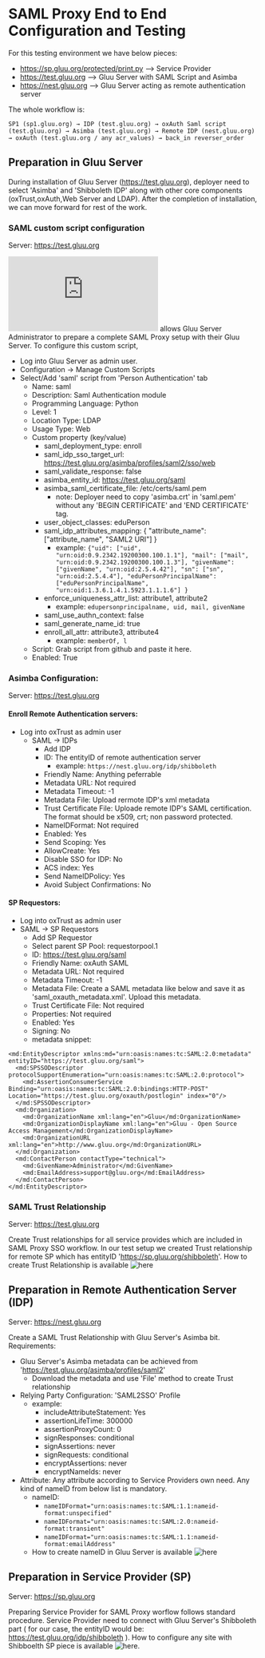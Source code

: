 # SAML Proxy End to End Configuration and Testing

For this testing environment we have below pieces:

   - https://sp.gluu.org/protected/print.py –> Service Provider
   - https://test.gluu.org –> Gluu Server with SAML Script and Asimba
   - https://nest.gluu.org –> Gluu Server acting as remote authentication server

The whole workflow is:

```
SP1 (sp1.gluu.org) → IDP (test.gluu.org) → oxAuth Saml script (test.gluu.org) → Asimba (test.gluu.org) → Remote IDP (nest.gluu.org) → oxAuth (test.gluu.org / any acr_values) → back_in reverser_order 

```

## Preparation in Gluu Server
 
During installation of Gluu Server (https://test.gluu.org), deployer need to select 'Asimba' and 'Shibboleth IDP' along with other core components (oxTrust,oxAuth,Web Server and LDAP). After the completion of installation, we can move forward for rest of the work. 

### SAML custom script configuration 

Server: https://test.gluu.org

![SAML Script](https://github.com/GluuFederation/oxAuth/blob/master/Server/integrations/saml/SamlExternalAuthenticator.py) allows Gluu Server Administrator to prepare a complete SAML Proxy setup with their Gluu Server. 
To configure this custom script, 
 - Log into Gluu Server as admin user. 
 - Configuration -> Manage Custom Scripts
 - Select/Add 'saml' script from 'Person Authentication' tab
    - Name: saml
    - Description: Saml Authentication module
    - Programming Language: Python
    - Level: 1
    - Location Type: LDAP
    - Usage Type: Web
    - Custom property (key/value)
       - saml_deployment_type: enroll
       - saml_idp_sso_target_url: https://test.gluu.org/asimba/profiles/saml2/sso/web
       - saml_validate_response: false
       - asimba_entity_id: https://test.gluu.org/saml
       - asimba_saml_certificate_file: /etc/certs/saml.pem 
         - note: Deployer need to copy 'asimba.crt' in 'saml.pem' without any 'BEGIN CERTIFICATE' and 'END CERTIFICATE' tag. 
       - user_object_classes: eduPerson
       - saml_idp_attributes_mapping: { "attribute_name": ["attribute_name", "SAML2 URI"] } 
         - example: ```{"uid": ["uid", "urn:oid:0.9.2342.19200300.100.1.1"], "mail": ["mail", "urn:oid:0.9.2342.19200300.100.1.3"], "givenName": ["givenName", "urn:oid:2.5.4.42"], "sn": ["sn", "urn:oid:2.5.4.4"], "eduPersonPrincipalName": ["eduPersonPrincipalName", "urn:oid:1.3.6.1.4.1.5923.1.1.1.6"] } ```
       - enforce_uniqueness_attr_list: attribute1, attribute2
         - example: ```edupersonprincipalname, uid, mail, givenName```
       - saml_use_authn_context: false
       - saml_generate_name_id: true
       - enroll_all_attr: attribute3, attribute4 
         - example: ```memberOf, l```
    - Script: Grab script from github and paste it here. 
    - Enabled: True
    
### Asimba Configuration: 

Server: https://test.gluu.org

#### Enroll Remote Authentication servers: 
    
  - Log into oxTrust as admin user
    - SAML -> IDPs
      - Add IDP
      - ID: The entityID of remote authentication server
        - example: ```https://nest.gluu.org/idp/shibboleth```
      - Friendly Name: Anything peferrable 
      - Metadata URL: Not required
      - Metadata Timeout: -1
      - Metadata File: Upload rermote IDP's xml metadata
      - Trust Certificate File: Uploade remote IDP's SAML certification. The format should be x509, crt; non password protected. 
      - NameIDFormat: Not required
      - Enabled: Yes
      - Send Scoping: Yes
      - AllowCreate: Yes
      - Disable SSO for IDP: No
      - ACS index: Yes
      - Send NameIDPolicy: Yes
      - Avoid Subject Confirmations: No
      
#### SP Requestors: 

  - Log into oxTrust as admin user
  - SAML -> SP Requestors
     - Add SP Requestor
     - Select parent SP Pool: requestorpool.1
     - ID: https://test.gluu.org/saml
     - Friendly Name: oxAuth SAML
     - Metadata URL: Not required
     - Metadata Timeout: -1
     - Metadata File: Create a SAML metadata like below and save it as 'saml_oxauth_metadata.xml'. Upload this metadata. 
     - Trust Certificate File: Not required
     - Properties: Not required
     - Enabled: Yes
     - Signing: No
     - metadata snippet: 
``` 
<md:EntityDescriptor xmlns:md="urn:oasis:names:tc:SAML:2.0:metadata" entityID="https://test.gluu.org/saml">
  <md:SPSSODescriptor protocolSupportEnumeration="urn:oasis:names:tc:SAML:2.0:protocol">
    <md:AssertionConsumerService Binding="urn:oasis:names:tc:SAML:2.0:bindings:HTTP-POST" Location="https://test.gluu.org/oxauth/postlogin" index="0"/>
  </md:SPSSODescriptor>
  <md:Organization>
    <md:OrganizationName xml:lang="en">Gluu</md:OrganizationName>
    <md:OrganizationDisplayName xml:lang="en">Gluu - Open Source Access Management</md:OrganizationDisplayName>
    <md:OrganizationURL xml:lang="en">http://www.gluu.org</md:OrganizationURL>
  </md:Organization>
  <md:ContactPerson contactType="technical">
    <md:GivenName>Administrator</md:GivenName>
    <md:EmailAddress>support@gluu.org</md:EmailAddress>
  </md:ContactPerson>
</md:EntityDescriptor> 
```

### SAML Trust Relationship

Server: https://test.gluu.org

Create Trust relationships for all service provides which are included in SAML Proxy SSO workflow. In our test setup we created Trust relationship for remote SP which has entityID 'https://sp.gluu.org/shibboleth'. How to create Trust Relationship is available ![here](https://gluu.org/docs/integrate/outbound-saml/)
 

 
## Preparation in Remote Authentication Server (IDP)

Server: https://nest.gluu.org

Create a SAML Trust Relationship with Gluu Server's Asimba bit. 
Requirements: 
  - Gluu Server's Asimba metadata can be achieved from 'https://test.gluu.org/asimba/profiles/saml2'
    - Download the metadata and use 'File' method to create Trust relationship
  - Relying Party Configuration: 'SAML2SSO' Profile 
    - example: 
        - includeAttributeStatement: Yes
        - assertionLifeTime: 300000
        - assertionProxyCount: 0
        - signResponses: conditional
        - signAssertions: never
        - signRequests: conditional
        - encryptAssertions: never
        - encryptNameIds: never
  - Attribute: Any attribute according to Service Providers own need. Any kind of nameID from below list is mandatory. 
     - nameID: 
        - `nameIDFormat="urn:oasis:names:tc:SAML:1.1:nameid-format:unspecified"`
        - `nameIDFormat="urn:oasis:names:tc:SAML:2.0:nameid-format:transient"`
        - `nameIDFormat="urn:oasis:names:tc:SAML:1.1:nameid-format:emailAddress"`
     - How to create nameID in Gluu Server is available ![here](https://gluu.org/docs/customize/attributes/#custom-nameid)

## Preparation in Service Provider (SP)

Server: https://sp.gluu.org

Preparing Service Provider for SAML Proxy worflow follows standard procedure. Service Provider need to connect with Gluu Server's Shibboleth part ( for our case, the entityID would be: https://test.gluu.org/idp/shibboleth ). How to configure any site with Shibboelth SP piece is available ![here](https://gluu.org/docs/integrate/ubuntu-shib-apache/). 
